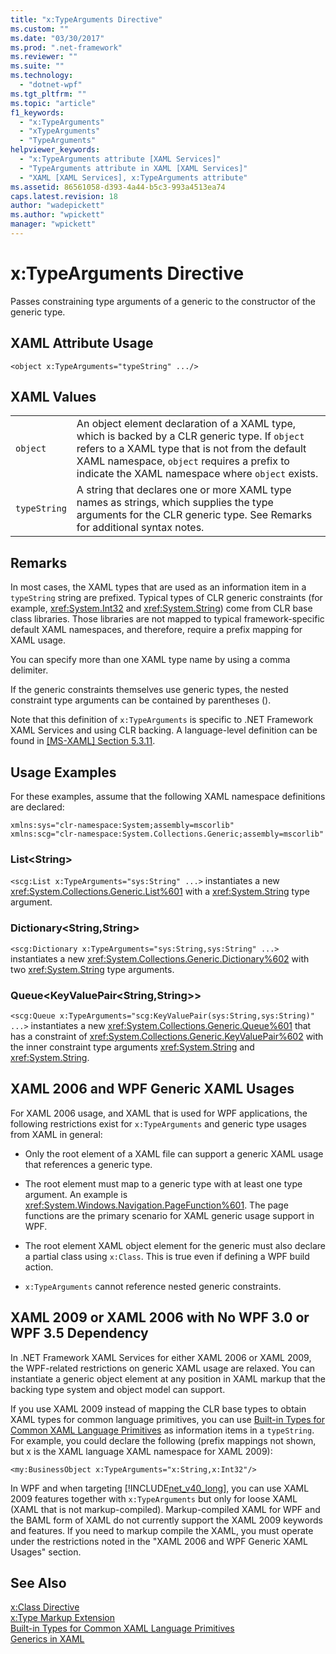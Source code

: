 ```yaml
---
title: "x:TypeArguments Directive"
ms.custom: ""
ms.date: "03/30/2017"
ms.prod: ".net-framework"
ms.reviewer: ""
ms.suite: ""
ms.technology: 
  - "dotnet-wpf"
ms.tgt_pltfrm: ""
ms.topic: "article"
f1_keywords: 
  - "x:TypeArguments"
  - "xTypeArguments"
  - "TypeArguments"
helpviewer_keywords: 
  - "x:TypeArguments attribute [XAML Services]"
  - "TypeArguments attribute in XAML [XAML Services]"
  - "XAML [XAML Services], x:TypeArguments attribute"
ms.assetid: 86561058-d393-4a44-b5c3-993a4513ea74
caps.latest.revision: 18
author: "wadepickett"
ms.author: "wpickett"
manager: "wpickett"
---
```

# x:TypeArguments Directive
Passes constraining type arguments of a generic to the constructor of the generic type.  
  
## XAML Attribute Usage  
  
```xaml  
<object x:TypeArguments="typeString" .../>  
```  
  
## XAML Values  
  
|||  
|-|-|  
|`object`|An object element declaration of a XAML type, which is backed by a CLR generic type. If `object` refers to a XAML type that is not from the default XAML namespace, `object` requires a prefix to indicate the XAML namespace where `object` exists.|  
|`typeString`|A string that declares one or more XAML type names as strings, which supplies the type arguments for the CLR generic type. See Remarks for additional syntax notes.|  
  
## Remarks  
 In most cases, the XAML types that are used as an information item in a `typeString` string are prefixed. Typical types of CLR generic constraints (for example, <xref:System.Int32> and <xref:System.String>) come from CLR base class libraries. Those libraries are not mapped to typical framework-specific default XAML namespaces, and therefore, require a prefix mapping for XAML usage.  
  
 You can specify more than one XAML type name by using a comma delimiter.  
  
 If the generic constraints themselves use generic types, the nested constraint type arguments can be contained by parentheses ().  
  
 Note that this definition of `x:TypeArguments` is specific to .NET Framework XAML Services and using CLR backing. A language-level definition can be found in [\[MS-XAML\] Section 5.3.11](http://go.microsoft.com/fwlink/?LinkId=114525).  
  
## Usage Examples  
 For these examples, assume that the following XAML namespace definitions are declared:  
  
```  
xmlns:sys="clr-namespace:System;assembly=mscorlib"  
xmlns:scg="clr-namespace:System.Collections.Generic;assembly=mscorlib"  
```  
  
### List\<String>  
 `<scg:List x:TypeArguments="sys:String" ...>` instantiates a new <xref:System.Collections.Generic.List%601> with a <xref:System.String> type argument.  
  
### Dictionary\<String,String>  
 `<scg:Dictionary x:TypeArguments="sys:String,sys:String" ...>` instantiates a new <xref:System.Collections.Generic.Dictionary%602> with two <xref:System.String> type arguments.  
  
### Queue<KeyValuePair\<String,String>>  
 `<scg:Queue x:TypeArguments="scg:KeyValuePair(sys:String,sys:String)" ...>` instantiates a new <xref:System.Collections.Generic.Queue%601> that has a constraint of <xref:System.Collections.Generic.KeyValuePair%602> with the inner constraint type arguments <xref:System.String> and <xref:System.String>.  
  
## XAML 2006 and WPF Generic XAML Usages  
 For XAML 2006 usage, and XAML that is used for WPF applications, the following restrictions exist for `x:TypeArguments` and generic type usages from XAML in general:  
  
-   Only the root element of a XAML file can support a generic XAML usage that references a generic type.  
  
-   The root element must map to a generic type with at least one type argument. An example is <xref:System.Windows.Navigation.PageFunction%601>. The page functions are the primary scenario for XAML generic usage support in WPF.  
  
-   The root element XAML object element for the generic must also declare a partial class using `x:Class`. This is true even if defining a WPF build action.  
  
-   `x:TypeArguments` cannot reference nested generic constraints.  
  
## XAML 2009 or XAML 2006 with No WPF 3.0 or WPF 3.5 Dependency  
 In .NET Framework XAML Services for either XAML 2006 or XAML 2009, the WPF-related restrictions on generic XAML usage are relaxed. You can instantiate a generic object element at any position in XAML markup that the backing type system and object model can support.  
  
 If you use XAML 2009 instead of mapping the CLR base types to obtain XAML types for common language primitives, you can use [Built-in Types for Common XAML Language Primitives](../../../docs/framework/xaml-services/built-in-types-for-common-xaml-language-primitives.md) as information items in a `typeString`. For example, you could declare the following (prefix mappings not shown, but x is the XAML language XAML namespace for XAML 2009):  
  
```xaml  
<my:BusinessObject x:TypeArguments="x:String,x:Int32"/>  
```  
  
 In WPF and when targeting [!INCLUDE[net_v40_long](../../../includes/net-v40-long-md.md)], you can use XAML 2009 features together with `x:TypeArguments` but only for loose XAML (XAML that is not markup-compiled). Markup-compiled XAML for WPF and the BAML form of XAML do not currently support the XAML 2009 keywords and features. If you need to markup compile the XAML, you must operate under the restrictions noted in the "XAML 2006 and WPF Generic XAML Usages" section.  
  
## See Also  
 [x:Class Directive](../../../docs/framework/xaml-services/x-class-directive.md)   
 [x:Type Markup Extension](../../../docs/framework/xaml-services/x-type-markup-extension.md)   
 [Built-in Types for Common XAML Language Primitives](../../../docs/framework/xaml-services/built-in-types-for-common-xaml-language-primitives.md)   
 [Generics in XAML](../../../docs/framework/xaml-services/generics-in-xaml.md)
